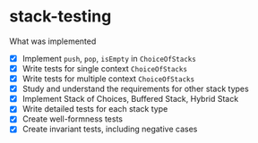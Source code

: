 # stack-testing
What was implemented
- [x]  Implement `push`, `pop`, `isEmpty` in `ChoiceOfStacks`
- [x]  Write tests for single context `ChoiceOfStacks`
- [x]  Write tests for multiple context `ChoiceOfStacks`
- [x]  Study and understand the requirements for other stack types
- [x]  Implement Stack of Choices, Buffered Stack, Hybrid Stack
- [x]  Write detailed tests for each stack type
- [x]  Create well-formness tests
- [x]  Create invariant tests, including negative cases
